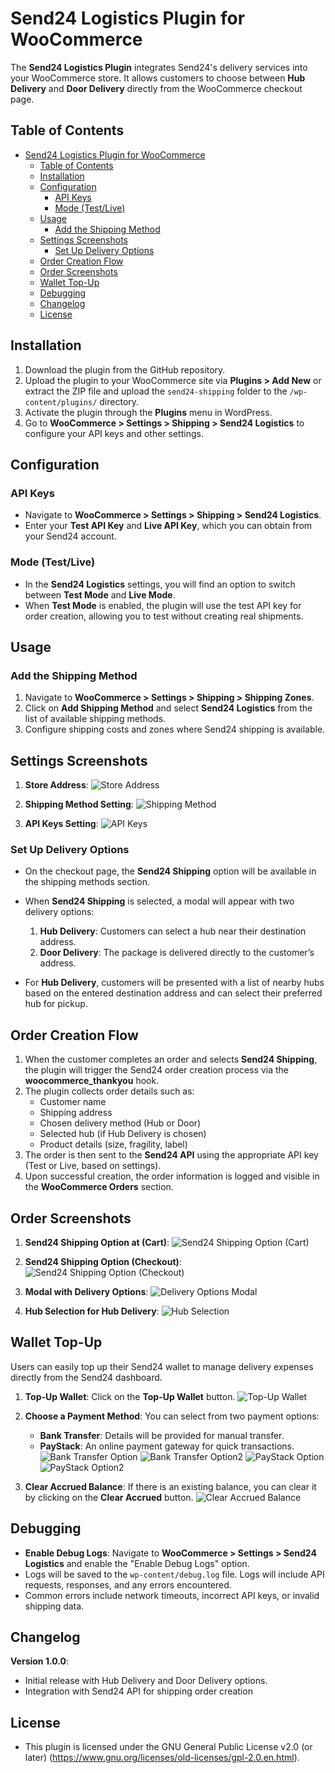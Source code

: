# Send24 Logistics Plugin for WooCommerce

The **Send24 Logistics Plugin** integrates Send24's delivery services into your WooCommerce store. It allows customers to choose between **Hub Delivery** and **Door Delivery** directly from the WooCommerce checkout page.

## Table of Contents

- [Send24 Logistics Plugin for WooCommerce](#send24-logistics-plugin-for-woocommerce)
  - [Table of Contents](#table-of-contents)
  - [Installation](#installation)
  - [Configuration](#configuration)
    - [API Keys](#api-keys)
    - [Mode (Test/Live)](#mode-testlive)
  - [Usage](#usage)
    - [Add the Shipping Method](#add-the-shipping-method)
  - [Settings Screenshots](#settings-screenshots)
    - [Set Up Delivery Options](#set-up-delivery-options)
  - [Order Creation Flow](#order-creation-flow)
  - [Order Screenshots](#order-screenshots)
  - [Wallet Top-Up](#wallet-top-up)
  - [Debugging](#debugging)
  - [Changelog](#changelog)
  - [License](#license)

## Installation

1. Download the plugin from the GitHub repository.
2. Upload the plugin to your WooCommerce site via **Plugins > Add New** or extract the ZIP file and upload the `send24-shipping` folder to the `/wp-content/plugins/` directory.
3. Activate the plugin through the **Plugins** menu in WordPress.
4. Go to **WooCommerce > Settings > Shipping > Send24 Logistics** to configure your API keys and other settings.

## Configuration

### API Keys

- Navigate to **WooCommerce > Settings > Shipping > Send24 Logistics**.
- Enter your **Test API Key** and **Live API Key**, which you can obtain from your Send24 account.

### Mode (Test/Live)

- In the **Send24 Logistics** settings, you will find an option to switch between **Test Mode** and **Live Mode**.
- When **Test Mode** is enabled, the plugin will use the test API key for order creation, allowing you to test without creating real shipments.

## Usage

### Add the Shipping Method

1. Navigate to **WooCommerce > Settings > Shipping > Shipping Zones**.
2. Click on **Add Shipping Method** and select **Send24 Logistics** from the list of available shipping methods.
3. Configure shipping costs and zones where Send24 shipping is available.

## Settings Screenshots

1. **Store Address**:
   ![Store Address](./images/store_address.png)

2. **Shipping Method Setting**:
   ![Shipping Method](./images/shipping_method.png)

3. **API Keys Setting**:
   ![API Keys](./images/api_keys.png)

### Set Up Delivery Options

- On the checkout page, the **Send24 Shipping** option will be available in the shipping methods section.
- When **Send24 Shipping** is selected, a modal will appear with two delivery options:

  1. **Hub Delivery**: Customers can select a hub near their destination address.
  2. **Door Delivery**: The package is delivered directly to the customer’s address.

- For **Hub Delivery**, customers will be presented with a list of nearby hubs based on the entered destination address and can select their preferred hub for pickup.

## Order Creation Flow

1. When the customer completes an order and selects **Send24 Shipping**, the plugin will trigger the Send24 order creation process via the **woocommerce_thankyou** hook.
2. The plugin collects order details such as:
   - Customer name
   - Shipping address
   - Chosen delivery method (Hub or Door)
   - Selected hub (if Hub Delivery is chosen)
   - Product details (size, fragility, label)
3. The order is then sent to the **Send24 API** using the appropriate API key (Test or Live, based on settings).
4. Upon successful creation, the order information is logged and visible in the **WooCommerce Orders** section.

## Order Screenshots

1. **Send24 Shipping Option at (Cart)**:
   ![Send24 Shipping Option (Cart)](./images/cart_page.png)

2. **Send24 Shipping Option (Checkout)**:
   ![Send24 Shipping Option (Checkout)](./images/checkout_page.png)

3. **Modal with Delivery Options**:
   ![Delivery Options Modal](./images/widget.png)

4. **Hub Selection for Hub Delivery**:
   ![Hub Selection](./images/widget_nearbyhubs.png)

## Wallet Top-Up

Users can easily top up their Send24 wallet to manage delivery expenses directly from the Send24 dashboard.

1. **Top-Up Wallet**: Click on the **Top-Up Wallet** button.
   ![Top-Up Wallet](./images/top_up_wallet.JPG)

2. **Choose a Payment Method**: You can select from two payment options:

   - **Bank Transfer**: Details will be provided for manual transfer.
   - **PayStack**: An online payment gateway for quick transactions.
     ![Bank Transfer Option](./images/bank_transfer_option.JPG)
     ![Bank Transfer Option2](./images/bank_transfer_option2.JPG)
     ![PayStack Option](./images/paystack_option.JPG)
     ![PayStack Option2](./images/paystack_option2.JPG)

3. **Clear Accrued Balance**: If there is an existing balance, you can clear it by clicking on the **Clear Accrued** button.
   ![Clear Accrued Balance](./images/clear_accrued_balance.JPG)

## Debugging

- **Enable Debug Logs**: Navigate to **WooCommerce > Settings > Send24 Logistics** and enable the "Enable Debug Logs" option.
- Logs will be saved to the `wp-content/debug.log` file. Logs will include API requests, responses, and any errors encountered.
- Common errors include network timeouts, incorrect API keys, or invalid shipping data.

## Changelog

**Version 1.0.0**:

- Initial release with Hub Delivery and Door Delivery options.
- Integration with Send24 API for shipping order creation

## License

- This plugin is licensed under the GNU General Public License v2.0 (or later) (https://www.gnu.org/licenses/old-licenses/gpl-2.0.en.html).